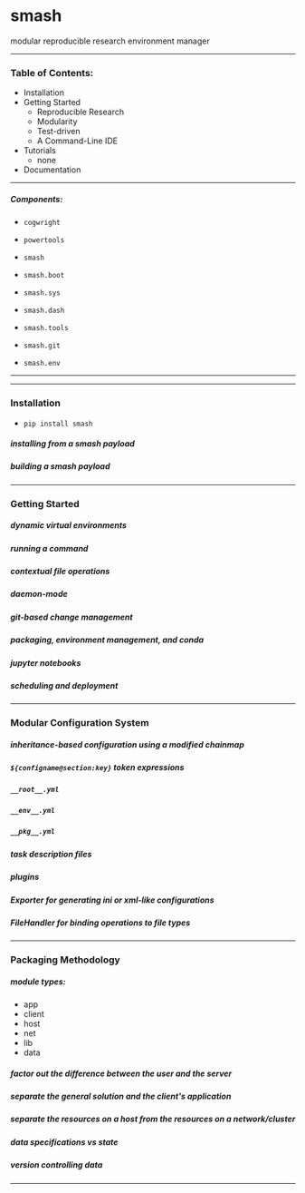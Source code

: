 # smash
modular reproducible research environment manager

--------------------------------------------------------------------------

### Table of Contents:

- Installation
- Getting Started
    - Reproducible Research
    - Modularity
    - Test-driven
    - A Command-Line IDE
- Tutorials
    - none
- Documentation
 
 
---
##### Components:

- `cogwright`
- `powertools`

- `smash`
- `smash.boot`
- `smash.sys`
- `smash.dash`
- `smash.tools`

- `smash.git`
- `smash.env`


--------------------------------------------------------------------------

---
### Installation
- `pip install smash`

##### installing from a smash payload

##### building a smash payload


---
### Getting Started

##### dynamic virtual environments

##### running a command

##### contextual file operations

##### daemon-mode

##### git-based change management

##### packaging, environment management, and conda

##### jupyter notebooks

##### scheduling and deployment


---
### Modular Configuration System 

##### inheritance-based configuration using a modified chainmap

##### `${configname@section:key}` token expressions

##### `__root__.yml`

##### `__env__.yml`

##### `__pkg__.yml` 

##### task description files
 
##### plugins

##### Exporter for generating ini or xml-like configurations

##### FileHandler for binding operations to file types


---
### Packaging Methodology

##### module types:
- app
- client
- host
- net
- lib
- data

##### factor out the difference between the user and the server

##### separate the general solution and the client's application

##### separate the resources on a host from the resources on a network/cluster

##### data specifications vs state

##### version controlling data


--------------------------------------------------------------------------
